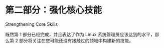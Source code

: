 # 第二部分：强化核心技能

<!-- ch 2~6 -->

Strengthening Core Skills

既然第 1 部分已经完成，并且表达了作为 Linux 系统管理员应该达到的水平，那么第 2 部分将关注在您可能还没有接触过的领域中构建新的技能。